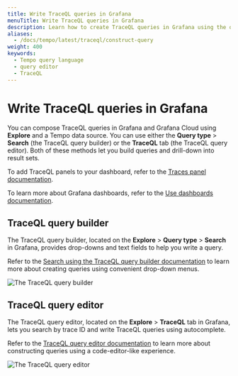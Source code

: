 ```yaml
---
title: Write TraceQL queries in Grafana
menuTitle: Write TraceQL queries in Grafana
description: Learn how to create TraceQL queries in Grafana using the query editor and search.
aliases:
  - /docs/tempo/latest/traceql/construct-query
weight: 400
keywords:
  - Tempo query language
  - query editor
  - TraceQL
---
```


# Write TraceQL queries in Grafana

You can compose TraceQL queries in Grafana and Grafana Cloud using **Explore** and a Tempo data source. You can use either the **Query type** > **Search** (the TraceQL query builder) or the **TraceQL** tab (the TraceQL query editor).
Both of these methods let you build queries and drill-down into result sets.

To add TraceQL panels to your dashboard, refer to the [Traces panel documentation](/docs/grafana/latest/panels-visualizations/visualizations/traces/).

To learn more about Grafana dashboards, refer to the [Use dashboards documentation](/docs/grafana/latest/dashboards/use-dashboards/).

## TraceQL query builder

The TraceQL query builder, located on the **Explore** > **Query type** > **Search** in Grafana, provides drop-downs and text fields to help you write a query.

Refer to the [Search using the TraceQL query builder documentation](traceql-search/) to learn more about creating queries using convenient drop-down menus.

![The TraceQL query builder](/static/img/docs/tempo/screenshot-traceql-query-type-search-v10.png)


## TraceQL query editor

The TraceQL query editor, located on the **Explore** > **TraceQL** tab in Grafana, lets you search by trace ID and write TraceQL queries using autocomplete.

Refer to the [TraceQL query editor documentation](traceql-editor/) to learn more about constructing queries using a code-editor-like experience.

![The TraceQL query editor](/static/img/docs/tempo/screenshot-traceql-query-editor-v10.png)
